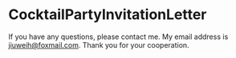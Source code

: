 # CocktailPartyInvitationLetter
 If you have any questions, please contact me. My email address is jiuweih@foxmail.com. Thank you for your cooperation.
